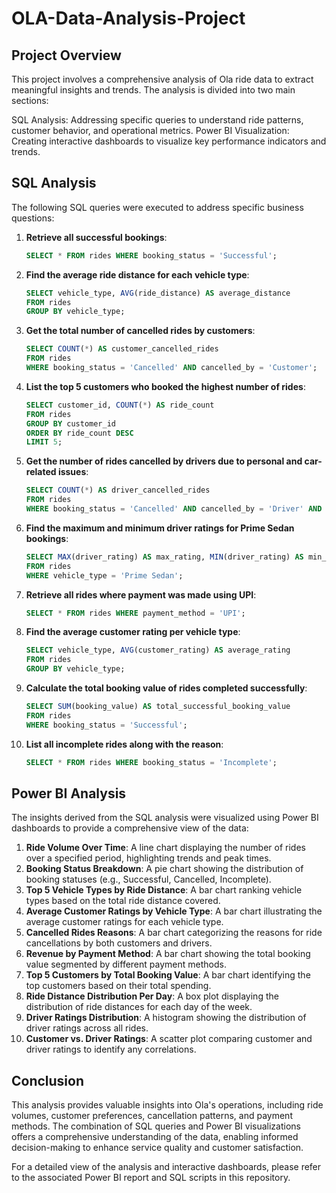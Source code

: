 # OLA-Data-Analysis-Project


## Project Overview

This project involves a comprehensive analysis of Ola ride data to extract meaningful insights and trends. The analysis is divided into two main sections:

SQL Analysis: Addressing specific queries to understand ride patterns, customer behavior, and operational metrics.
Power BI Visualization: Creating interactive dashboards to visualize key performance indicators and trends.

## SQL Analysis

The following SQL queries were executed to address specific business questions:

1. **Retrieve all successful bookings**:
   ```sql
   SELECT * FROM rides WHERE booking_status = 'Successful';
   ```
2. **Find the average ride distance for each vehicle type**:
   ```sql
   SELECT vehicle_type, AVG(ride_distance) AS average_distance
   FROM rides
   GROUP BY vehicle_type;
   ```
3. **Get the total number of cancelled rides by customers**:
   ```sql
   SELECT COUNT(*) AS customer_cancelled_rides
   FROM rides
   WHERE booking_status = 'Cancelled' AND cancelled_by = 'Customer';
   ```
4. **List the top 5 customers who booked the highest number of rides**:
   ```sql
   SELECT customer_id, COUNT(*) AS ride_count
   FROM rides
   GROUP BY customer_id
   ORDER BY ride_count DESC
   LIMIT 5;
   ```
5. **Get the number of rides cancelled by drivers due to personal and car-related issues**:
   ```sql
   SELECT COUNT(*) AS driver_cancelled_rides
   FROM rides
   WHERE booking_status = 'Cancelled' AND cancelled_by = 'Driver' AND (cancellation_reason = 'Personal' OR cancellation_reason = 'Car-related');
   ```
6. **Find the maximum and minimum driver ratings for Prime Sedan bookings**:
   ```sql
   SELECT MAX(driver_rating) AS max_rating, MIN(driver_rating) AS min_rating
   FROM rides
   WHERE vehicle_type = 'Prime Sedan';
   ```
7. **Retrieve all rides where payment was made using UPI**:
   ```sql
   SELECT * FROM rides WHERE payment_method = 'UPI';
   ```
8. **Find the average customer rating per vehicle type**:
   ```sql
   SELECT vehicle_type, AVG(customer_rating) AS average_rating
   FROM rides
   GROUP BY vehicle_type;
   ```
9. **Calculate the total booking value of rides completed successfully**:
   ```sql
   SELECT SUM(booking_value) AS total_successful_booking_value
   FROM rides
   WHERE booking_status = 'Successful';
   ```
10. **List all incomplete rides along with the reason**:
    ```sql
    SELECT * FROM rides WHERE booking_status = 'Incomplete';
    ```

## Power BI Analysis

The insights derived from the SQL analysis were visualized using Power BI dashboards to provide a comprehensive view of the data:

1. **Ride Volume Over Time**: A line chart displaying the number of rides over a specified period, highlighting trends and peak times.
2. **Booking Status Breakdown**: A pie chart showing the distribution of booking statuses (e.g., Successful, Cancelled, Incomplete).
3. **Top 5 Vehicle Types by Ride Distance**: A bar chart ranking vehicle types based on the total ride distance covered.
4. **Average Customer Ratings by Vehicle Type**: A bar chart illustrating the average customer ratings for each vehicle type.
5. **Cancelled Rides Reasons**: A bar chart categorizing the reasons for ride cancellations by both customers and drivers.
6. **Revenue by Payment Method**: A bar chart showing the total booking value segmented by different payment methods.
7. **Top 5 Customers by Total Booking Value**: A bar chart identifying the top customers based on their total spending.
8. **Ride Distance Distribution Per Day**: A box plot displaying the distribution of ride distances for each day of the week.
9. **Driver Ratings Distribution**: A histogram showing the distribution of driver ratings across all rides.
10. **Customer vs. Driver Ratings**: A scatter plot comparing customer and driver ratings to identify any correlations.

## Conclusion

This analysis provides valuable insights into Ola's operations, including ride volumes, customer preferences, cancellation patterns, and payment methods. The combination of SQL queries and Power BI visualizations offers a comprehensive understanding of the data, enabling informed decision-making to enhance service quality and customer satisfaction.

For a detailed view of the analysis and interactive dashboards, please refer to the associated Power BI report and SQL scripts in this repository. 
